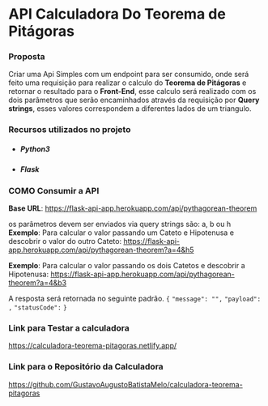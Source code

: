# API Calculadora Do Teorema de Pitágoras



### Proposta

Criar uma Api Simples com um endpoint para ser consumido, onde será feito uma requisição para  realizar o calculo do **Teorema de Pitágoras** e retornar o resultado para o **Front-End**, esse calculo será realizado com os dois parâmetros que serão encaminhados através da requisição por **Query strings**, esses valores correspondem a diferentes lados de um triangulo.

### Recursos utilizados no projeto

* ##### Python3

* ##### Flask


### COMO Consumir a API

**Base URL**: https://flask-api-app.herokuapp.com/api/pythagorean-theorem

os parâmetros devem ser enviados via query strings são: a, b ou h
**Exemplo**: Para calcular o valor passando um Cateto e Hipotenusa e descobrir o valor do outro Cateto: https://flask-api-app.herokuapp.com/api/pythagorean-theorem?a=4&h5

**Exemplo**: Para calcular o valor passando os dois Catetos e descobrir a Hipotenusa: https://flask-api-app.herokuapp.com/api/pythagorean-theorem?a=4&b3

A resposta será retornada no seguinte padrão.
`{`
  `"message": "",`
  `"payload": ,`
  `"statusCode":` 
`}`

###  Link para Testar a calculadora 

https://calculadora-teorema-pitagoras.netlify.app/


  ### Link para o Repositório da Calculadora

https://github.com/GustavoAugustoBatistaMelo/calculadora-teorema-pitagoras



